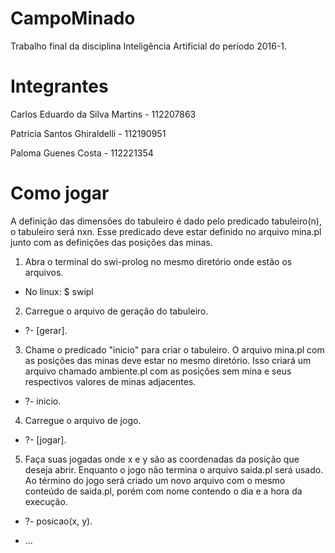 # CampoMinado
Trabalho final da disciplina Inteligência Artificial do período 2016-1.

# Integrantes
  Carlos Eduardo da Silva Martins - 112207863
  
  Patricia Santos Ghiraldelli - 112190951
  
  Paloma Guenes Costa - 112221354 

# Como jogar
A definição das dimensões do tabuleiro é dado pelo predicado tabuleiro(n), o
tabuleiro será nxn. Esse predicado deve estar definido no arquivo mina.pl
junto com as definições das posições das minas.

1. Abra o terminal do swi-prolog no mesmo diretório onde estão os arquivos.

  - No linux: $ swipl
  
2. Carregue o arquivo de geração do tabuleiro.

  - ?- [gerar].
  
3. Chame o predicado "inicio" para criar o tabuleiro. O arquivo mina.pl com as posições das minas 
deve estar no mesmo diretório. Isso criará um arquivo chamado ambiente.pl com as posições sem mina
e seus respectivos valores de minas adjacentes.

  - ?- inicio.
  
4. Carregue o arquivo de jogo.

  - ?- [jogar].
  
5. Faça suas jogadas onde x e y são as coordenadas da posição que deseja abrir. Enquanto o jogo não
termina o arquivo saida.pl será usado. Ao término do jogo será criado um novo arquivo com o mesmo conteúdo
de saida.pl, porém com nome contendo o dia e a hora da execução.

  - ?- posicao(x, y).
  
  - ...

